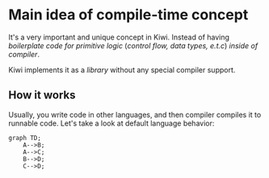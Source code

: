# Main idea of compile-time concept

It's a very important and unique concept in Kiwi. Instead of
having _boilerplate code for primitive logic_ (_control flow, data types, e.t.c_)
_inside of compiler_.

Kiwi implements it as a _library_ without any
special compiler support.

## How it works

Usually, you write code in other languages, and then compiler compiles it
to runnable code. Let's take a look at default language behavior:

```mermaid
graph TD;
    A-->B;
    A-->C;
    B-->D;
    C-->D;
```